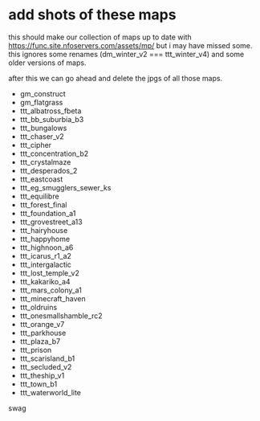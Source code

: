 # add shots of these maps
this should make our collection of maps up to date with https://func.site.nfoservers.com/assets/mp/ but i may have missed some. this ignores some renames (dm_winter_v2 === ttt_winter_v4) and some older versions of maps.

after this we can go ahead and delete the jpgs of all those maps.
- gm_construct
- gm_flatgrass
- ttt_albatross_fbeta
- ttt_bb_suburbia_b3
- ttt_bungalows
- ttt_chaser_v2
- ttt_cipher
- ttt_concentration_b2
- ttt_crystalmaze
- ttt_desperados_2
- ttt_eastcoast
- ttt_eg_smugglers_sewer_ks
- ttt_equilibre
- ttt_forest_final
- ttt_foundation_a1
- ttt_grovestreet_a13
- ttt_hairyhouse
- ttt_happyhome
- ttt_highnoon_a6
- ttt_icarus_r1_a2
- ttt_intergalactic
- ttt_lost_temple_v2
- ttt_kakariko_a4
- ttt_mars_colony_a1
- ttt_minecraft_haven
- ttt_oldruins
- ttt_onesmallshamble_rc2
- ttt_orange_v7
- ttt_parkhouse
- ttt_plaza_b7
- ttt_prison
- ttt_scarisland_b1
- ttt_secluded_v2
- ttt_theship_v1
- ttt_town_b1
- ttt_waterworld_lite

swag
